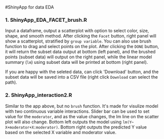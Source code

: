 #ShinyApp for data EDA

### 1. ShinyApp_EDA_FACET_brush.R
Input a dataframe, output a scatterplot with option to select color, size, shape, and smooth method.
After clicking the `Facet` button, right panel will show a scatterplot, stratified by `group variable`.
You can also use brush function to drag and select points on the plot. After clicking the `DONE` button, it will return the subset data output at bottom (left panel), and the brushed points (subset data) will output on the right panel, while the linear model summary (`lm`) using subset data will be printed at bottom (right panel).

If you are happy with the seleted data, can click 'Download' button, and the subset data will be saved into a CSV file (right click `Download` can select the path).

### 2. ShinyApp_interaction2.R
Similar to the app above, but no `brush` function. It's made for visulize model with two continuous variable interactions.
Slider bar can be used to set value for the `moderator`, and as the value changes, the lm line on the scatter plot will also change. Bottom left outputs the model using `lm(Y~ X+moderator+X:moderator)`.
Bottom right outputs the predicted Y value based on the selected X variable and moderator value. 
